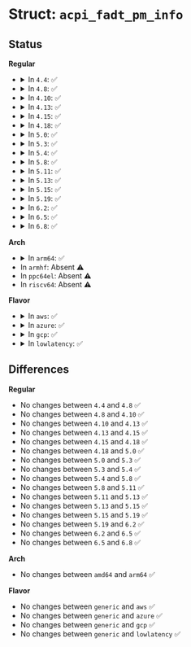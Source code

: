 # Struct: <code>acpi_fadt_pm_info</code>

## Status
<b>Regular</b>
<ul>
<li>
<details>
<summary>In <code>4.4</code>: ✅</summary>

```c
struct acpi_fadt_pm_info {
    struct acpi_generic_address *target;
    u16 source;
    u8 register_num;
};
```
</details>
</li>
<li>
<details>
<summary>In <code>4.8</code>: ✅</summary>

```c
struct acpi_fadt_pm_info {
    struct acpi_generic_address *target;
    u16 source;
    u8 register_num;
};
```
</details>
</li>
<li>
<details>
<summary>In <code>4.10</code>: ✅</summary>

```c
struct acpi_fadt_pm_info {
    struct acpi_generic_address *target;
    u16 source;
    u8 register_num;
};
```
</details>
</li>
<li>
<details>
<summary>In <code>4.13</code>: ✅</summary>

```c
struct acpi_fadt_pm_info {
    struct acpi_generic_address *target;
    u16 source;
    u8 register_num;
};
```
</details>
</li>
<li>
<details>
<summary>In <code>4.15</code>: ✅</summary>

```c
struct acpi_fadt_pm_info {
    struct acpi_generic_address *target;
    u16 source;
    u8 register_num;
};
```
</details>
</li>
<li>
<details>
<summary>In <code>4.18</code>: ✅</summary>

```c
struct acpi_fadt_pm_info {
    struct acpi_generic_address *target;
    u16 source;
    u8 register_num;
};
```
</details>
</li>
<li>
<details>
<summary>In <code>5.0</code>: ✅</summary>

```c
struct acpi_fadt_pm_info {
    struct acpi_generic_address *target;
    u16 source;
    u8 register_num;
};
```
</details>
</li>
<li>
<details>
<summary>In <code>5.3</code>: ✅</summary>

```c
struct acpi_fadt_pm_info {
    struct acpi_generic_address *target;
    u16 source;
    u8 register_num;
};
```
</details>
</li>
<li>
<details>
<summary>In <code>5.4</code>: ✅</summary>

```c
struct acpi_fadt_pm_info {
    struct acpi_generic_address *target;
    u16 source;
    u8 register_num;
};
```
</details>
</li>
<li>
<details>
<summary>In <code>5.8</code>: ✅</summary>

```c
struct acpi_fadt_pm_info {
    struct acpi_generic_address *target;
    u16 source;
    u8 register_num;
};
```
</details>
</li>
<li>
<details>
<summary>In <code>5.11</code>: ✅</summary>

```c
struct acpi_fadt_pm_info {
    struct acpi_generic_address *target;
    u16 source;
    u8 register_num;
};
```
</details>
</li>
<li>
<details>
<summary>In <code>5.13</code>: ✅</summary>

```c
struct acpi_fadt_pm_info {
    struct acpi_generic_address *target;
    u16 source;
    u8 register_num;
};
```
</details>
</li>
<li>
<details>
<summary>In <code>5.15</code>: ✅</summary>

```c
struct acpi_fadt_pm_info {
    struct acpi_generic_address *target;
    u16 source;
    u8 register_num;
};
```
</details>
</li>
<li>
<details>
<summary>In <code>5.19</code>: ✅</summary>

```c
struct acpi_fadt_pm_info {
    struct acpi_generic_address *target;
    u16 source;
    u8 register_num;
};
```
</details>
</li>
<li>
<details>
<summary>In <code>6.2</code>: ✅</summary>

```c
struct acpi_fadt_pm_info {
    struct acpi_generic_address *target;
    u16 source;
    u8 register_num;
};
```
</details>
</li>
<li>
<details>
<summary>In <code>6.5</code>: ✅</summary>

```c
struct acpi_fadt_pm_info {
    struct acpi_generic_address *target;
    u16 source;
    u8 register_num;
};
```
</details>
</li>
<li>
<details>
<summary>In <code>6.8</code>: ✅</summary>

```c
struct acpi_fadt_pm_info {
    struct acpi_generic_address *target;
    u16 source;
    u8 register_num;
};
```
</details>
</li>
</ul>
<b>Arch</b>
<ul>
<li>
<details>
<summary>In <code>arm64</code>: ✅</summary>

```c
struct acpi_fadt_pm_info {
    struct acpi_generic_address *target;
    u16 source;
    u8 register_num;
};
```
</details>
</li>
<li>
In <code>armhf</code>: Absent ⚠️
</li>
<li>
In <code>ppc64el</code>: Absent ⚠️
</li>
<li>
In <code>riscv64</code>: Absent ⚠️
</li>
</ul>
<b>Flavor</b>
<ul>
<li>
<details>
<summary>In <code>aws</code>: ✅</summary>

```c
struct acpi_fadt_pm_info {
    struct acpi_generic_address *target;
    u16 source;
    u8 register_num;
};
```
</details>
</li>
<li>
<details>
<summary>In <code>azure</code>: ✅</summary>

```c
struct acpi_fadt_pm_info {
    struct acpi_generic_address *target;
    u16 source;
    u8 register_num;
};
```
</details>
</li>
<li>
<details>
<summary>In <code>gcp</code>: ✅</summary>

```c
struct acpi_fadt_pm_info {
    struct acpi_generic_address *target;
    u16 source;
    u8 register_num;
};
```
</details>
</li>
<li>
<details>
<summary>In <code>lowlatency</code>: ✅</summary>

```c
struct acpi_fadt_pm_info {
    struct acpi_generic_address *target;
    u16 source;
    u8 register_num;
};
```
</details>
</li>
</ul>

## Differences
<b>Regular</b>
<ul>
<li>
No changes between <code>4.4</code> and <code>4.8</code> ✅
</li>
<li>
No changes between <code>4.8</code> and <code>4.10</code> ✅
</li>
<li>
No changes between <code>4.10</code> and <code>4.13</code> ✅
</li>
<li>
No changes between <code>4.13</code> and <code>4.15</code> ✅
</li>
<li>
No changes between <code>4.15</code> and <code>4.18</code> ✅
</li>
<li>
No changes between <code>4.18</code> and <code>5.0</code> ✅
</li>
<li>
No changes between <code>5.0</code> and <code>5.3</code> ✅
</li>
<li>
No changes between <code>5.3</code> and <code>5.4</code> ✅
</li>
<li>
No changes between <code>5.4</code> and <code>5.8</code> ✅
</li>
<li>
No changes between <code>5.8</code> and <code>5.11</code> ✅
</li>
<li>
No changes between <code>5.11</code> and <code>5.13</code> ✅
</li>
<li>
No changes between <code>5.13</code> and <code>5.15</code> ✅
</li>
<li>
No changes between <code>5.15</code> and <code>5.19</code> ✅
</li>
<li>
No changes between <code>5.19</code> and <code>6.2</code> ✅
</li>
<li>
No changes between <code>6.2</code> and <code>6.5</code> ✅
</li>
<li>
No changes between <code>6.5</code> and <code>6.8</code> ✅
</li>
</ul>
<b>Arch</b>
<ul>
<li>
No changes between <code>amd64</code> and <code>arm64</code> ✅
</li>
</ul>
<b>Flavor</b>
<ul>
<li>
No changes between <code>generic</code> and <code>aws</code> ✅
</li>
<li>
No changes between <code>generic</code> and <code>azure</code> ✅
</li>
<li>
No changes between <code>generic</code> and <code>gcp</code> ✅
</li>
<li>
No changes between <code>generic</code> and <code>lowlatency</code> ✅
</li>
</ul>
